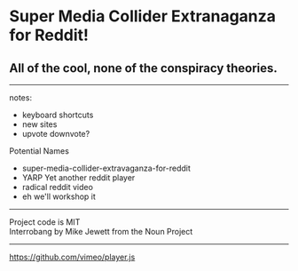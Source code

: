 # Super Media Collider Extranaganza for Reddit!

## All of the cool, none of the conspiracy theories.
---

notes:  
* keyboard shortcuts
* new sites
* upvote downvote?

Potential Names
* super-media-collider-extravaganza-for-reddit
* YARP Yet another reddit player
* radical reddit video
* eh we'll workshop it


---
Project code is MIT  
Interrobang by Mike Jewett from the Noun Project

---
https://github.com/vimeo/player.js